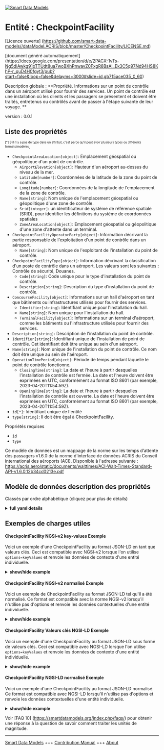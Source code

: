 <!-- 10-Header -->    
[![Smart Data Models](https://smartdatamodels.org/wp-content/uploads/2022/01/SmartDataModels_logo.png "Logo")](https://smartdatamodels.org)    
Entité : CheckpointFacility    
===========================<!-- /10-Header -->    
<!-- 15-License -->    
[Licence ouverte] (https://github.com/smart-data-models//dataModel.ACRIS/blob/master/CheckpointFacility/LICENSE.md)    
[document généré automatiquement] (https://docs.google.com/presentation/d/e/2PACX-1vTs-Ng5dIAwkg91oTTUdt8ua7woBXhPnwavZ0FxgR8BsAI_Ek3C5q97Nd94HS8KhP-r_quD4H0fgyt3/pub?start=false&loop=false&delayms=3000#slide=id.gb715ace035_0_60)    
<!-- /15-License -->    
<!-- 20-Description -->    
Description globale : **Propriété. Informations sur un point de contrôle dans un aéroport utilisé pour fournir des services. Un point de contrôle est une installation où les clients et les passagers se présentent et doivent être traités, entretenus ou contrôlés avant de passer à l'étape suivante de leur voyage. **    
version : 0.0.1    
<!-- /20-Description -->    
<!-- 30-PropertiesList -->    
## Liste des propriétés    
<sup><sub>[*] S'il n'y a pas de type dans un attribut, c'est parce qu'il peut avoir plusieurs types ou différents formats/modèles</sub></sup>.    
- `CheckpointAreaLocation[object]`: Emplacement géospatial ou géopolitique d'un point de contrôle.  	- `AirportElevation[object]`: Hauteur d'un aéroport au-dessus du niveau de la mer.      
	- `Latitude[number]`: Coordonnées de la latitude de la zone du point de contrôle.      
	- `Longitude[number]`: Coordonnées de la longitude de l'emplacement de la zone de contrôle.      
	- `Name[string]`: Nom unique de l'emplacement géospatial ou géopolitique d'une zone de contrôle.      
	- `Srid[integer]`: un identificateur de système de référence spatiale (SRID), pour identifier les définitions du système de coordonnées spatiales      
	- `ZoneAreaLocation[object]`: Emplacement géospatial ou géopolitique d'une zone d'attente dans un terminal.      
- `CheckpointFacilityOperatorParty[object]`: Information décrivant la partie responsable de l'exploitation d'un point de contrôle dans un aéroport.  	- `Name[string]`: Nom unique de l'exploitant de l'installation du point de contrôle.      
- `CheckpointFacilityType[object]`: Information décrivant la classification d'un poste de contrôle dans un aéroport. Les valeurs sont les suivantes : Contrôle de sécurité, Douanes.  	- `Code[string]`: Code unique pour le type d'installation du point de contrôle.      
	- `Description[string]`: Description du type d'installation du point de contrôle.      
- `ConcourseFacility[object]`: Informations sur un hall d'aéroport en tant que bâtiments ou infrastructures utilisés pour fournir des services.  	- `Identifier[string]`: Identifiant unique pour l'installation du hall.      
	- `Name[string]`: Nom unique pour l'installation du hall.      
	- `TerminalFacility[object]`: Informations sur un terminal d'aéroport, comme les bâtiments ou l'infrastructure utilisés pour fournir des services.      
- `Description[string]`: Description de l'installation du point de contrôle.  - `Identifier[string]`: Identifiant unique de l'installation de point de contrôle. Cet identifiant doit être unique au sein d'un aéroport.  - `Name[string]`: Nom unique de l'installation du point de contrôle. Ce nom doit être unique au sein de l'aéroport.  - `OperationTimePeriod[object]`: Période de temps pendant laquelle le point de contrôle fonctionne.  	- `ClosingTime[string]`: La date et l'heure à partir desquelles l'installation de contrôle est fermée. La date et l'heure doivent être exprimées en UTC, conformément au format ISO 8601 (par exemple, 2023-04-20T11:54:59Z).      
	- `OpeningTime[string]`: La date et l'heure à partir desquelles l'installation de contrôle est ouverte. La date et l'heure doivent être exprimées en UTC, conformément au format ISO 8601 (par exemple, 2023-04-20T11:54:59Z).      
- `id[*]`: Identifiant unique de l'entité  - `type[string]`: Il doit être égal à CheckpointFacility.  <!-- /30-PropertiesList -->    
<!-- 35-RequiredProperties -->    
Propriétés requises    
- `id`  - `type`  <!-- /35-RequiredProperties -->    
<!-- 40-RequiredProperties -->    
Ce modèle de données est un mappage de la norme sur les temps d'attente des passagers v1.6.0 de la norme d'interface de données ACRIS du Conseil international des aéroports (ACI). Disponible à l'adresse suivante : https://acris.aero/static/documents/waittimes/ACI-Wait-Times-Standard-API-v1.6.0.12b34cd0213e.pdf    
<!-- /40-RequiredProperties -->    
<!-- 50-DataModelHeader -->    
## Modèle de données description des propriétés    
Classés par ordre alphabétique (cliquez pour plus de détails)    
<!-- /50-DataModelHeader -->    
<!-- 60-ModelYaml -->    
<details><summary><strong>full yaml details</strong></summary>      
```yaml    
CheckpointFacility:      
  description: 'Property. Information about a Checkpoint in an Airport used to provide services. A Checkpoint facility is any facility where customers and passengers turn up and need to be processed, serviced or screened before proceeding to the next stage of their journey. '      
  properties:      
    CheckpointAreaLocation:      
      description: The geospatial or geopolitical location of a Checkpoint.      
      properties:      
        AirportElevation:      
          description: 'The height of an Airport, above sea level.'      
          properties:      
            AirportElevationUnitOfMeasurement:      
              description: The unit of measure of the height of an Airport above sea level (FT for foot or M for metre).      
              properties:      
                Name:      
                  description: The name of the unit of measure for an Airport elevation above sea level.      
                  type: string      
                  x-ngsi:      
                    type: Property      
              type: object      
              x-ngsi:      
                type: Property      
            Name:      
              description: The name of an Airport elevation above sea level.      
              type: string      
              x-ngsi:      
                type: Property      
            Value:      
              description: The value of an Airport elevation above sea level.      
              type: number      
              x-ngsi:      
                type: Property      
          type: object      
          x-ngsi:      
            type: Property      
        Latitude:      
          description: Coordinate of the latitude of the checkpoint area location.      
          type: number      
          x-ngsi:      
            type: Property      
        Longitude:      
          description: Coordinate of the longitude of the checkpoint area location.      
          type: number      
          x-ngsi:      
            type: Property      
        Name:      
          description: Unique name for geospatial or geopolitical location of a Checkpoint Area Location.      
          type: string      
          x-ngsi:      
            type: Property      
        Srid:      
          description: 'A Spatial Reference System Identifier (SRID), to identify the spatial coordinate system definitions'      
          type: integer      
          x-ngsi:      
            type: Property      
        ZoneAreaLocation:      
          description: The geospatial or geopolitical location of a Queuing Zone in a Terminal.      
          properties:      
            Name:      
              description: Unique name for the Zone Area Location.      
              type: string      
              x-ngsi:      
                type: Property      
            TerminalAreaLocation:      
              description: The geospatial or geopolitical location of an Airport Terminal building.      
              properties:      
                AirportLocation:      
                  description: The geospatial or geopolitical location of an Airport.      
                  properties:      
                    Latitude:      
                      description: Coordinate for latitude of the Airport.      
                      type: number      
                      x-ngsi:      
                        type: Property      
                    Longitude:      
                      description: Coordinate for longitude of the Airport.      
                      type: number      
                      x-ngsi:      
                        type: Property      
                    Name:      
                      description: Unique name for the Airport Location.      
                      type: string      
                      x-ngsi:      
                        type: Property      
                    Srid:      
                      description: 'A Spatial Reference System Identifier (SRID), to identify the spatial coordinate system definitions.'      
                      type: number      
                      x-ngsi:      
                        type: Property      
                  type: object      
                  x-ngsi:      
                    type: Property      
                Name:      
                  description: Unique name for the Terminal Area Location.      
                  type: string      
                  x-ngsi:      
                    type: Property      
              type: object      
              x-ngsi:      
                type: Property      
          type: object      
          x-ngsi:      
            type: Property      
      type: object      
      x-ngsi:      
        type: Property      
    CheckpointFacilityOperatorParty:      
      description: Information that describes the Party responsible for the operation of a Checkpoint in an Airport.      
      properties:      
        Name:      
          description: Unique name of the Operator Party for the Checkpoint Facility.      
          type: string      
          x-ngsi:      
            type: Property      
      type: object      
      x-ngsi:      
        type: Property      
    CheckpointFacilityType:      
      description: 'Information that describes the classification for a Checkpoint in an Airport. Values are: Security Screening, Customs.'      
      properties:      
        Code:      
          description: Unique code for the Checkpoint Facility Type.      
          type: string      
          x-ngsi:      
            type: Property      
        Description:      
          description: Description of the Checkpoint Facility Type.      
          type: string      
          x-ngsi:      
            type: Property      
      type: object      
      x-ngsi:      
        type: Property      
    ConcourseFacility:      
      description: Information about an Airport Concourse as buildings or infrastructure used to provide services.      
      properties:      
        Identifier:      
          description: Unique identifier for the Concourse Facility.      
          type: string      
          x-ngsi:      
            type: Property      
        Name:      
          description: Unique name for the Concourse Facility.      
          type: string      
          x-ngsi:      
            type: Property      
        TerminalFacility:      
          description: Information about an Airport Terminal as buildings or infrastructure used to provide services.      
          properties:      
            AirportFacility:      
              description: Information about an Airport as buildings or infrastructure used to provide services.      
              properties:      
                IataCode:      
                  description: Three character IATA code for the Airport.      
                  type: string      
                  x-ngsi:      
                    type: Property      
                IcaoCode:      
                  description: Four character ICAO code for the Airport.      
                  type: string      
                  x-ngsi:      
                    type: Property      
                Name:      
                  description: Common name of the Airport.      
                  type: string      
                  x-ngsi:      
                    type: Property      
              type: object      
              x-ngsi:      
                type: Property      
            Identifier:      
              description: Unique identifier for the Terminal Facility.      
              type: string      
              x-ngsi:      
                type: Property      
            Name:      
              description: Unique name for the Terminal Facility.      
              type: string      
              x-ngsi:      
                type: Property      
          type: object      
          x-ngsi:      
            type: Property      
      type: object      
      x-ngsi:      
        type: Property      
    Description:      
      description: Description of the Checkpoint Facility.      
      type: string      
      x-ngsi:      
        type: Property      
    Identifier:      
      description: Unique identifier for the Checkpoint Facility. The identifier should be unique within an Airport.      
      type: string      
      x-ngsi:      
        type: Property      
    Name:      
      description: Unique name for the Checkpoint Facility. The name should be unique within an Airport.      
      type: string      
      x-ngsi:      
        type: Property      
    OperationTimePeriod:      
      description: The time period over which the Checkpoint is operating.      
      properties:      
        ClosingTime:      
          description: 'The date and time from when the Checkpoint Facility is closed. Date time should be UTC, compliant with ISO 8601 format (e.g. 2023-04-20T11:54:59Z)'      
          type: string      
          x-ngsi:      
            type: Property      
        OpeningTime:      
          description: 'The date and time from when the Checkpoint Facility is open. Date time should be UTC, compliant with ISO 8601 format (e.g. 2023-04-20T11:54:59Z)'      
          type: string      
          x-ngsi:      
            type: Property      
      type: object      
      x-ngsi:      
        type: Property      
    id:      
      anyOf:      
        - description: Identifier format of any NGSI entity      
          maxLength: 256      
          minLength: 1      
          pattern: ^[\w\-\.\{\}\$\+\*\[\]`|~^@!,:\\]+$      
          type: string      
          x-ngsi:      
            type: Property      
        - description: Identifier format of any NGSI entity      
          format: uri      
          type: string      
          x-ngsi:      
            type: Property      
      description: Unique identifier of the entity      
      x-ngsi:      
        type: Property      
    type:      
      description: It must be equal to CheckpointFacility.      
      enum:      
        - CheckpointFacility      
      type: string      
      x-ngsi:      
        type: Property      
  required:      
    - id      
    - type      
  type: object      
  x-derived-from: https://acris.aero/static/documents/waittimes/ACI-Wait-Times-API-Specification-v1.6.0.1c4ec122da9a.yaml      
  x-disclaimer: 'Redistribution and use in source and binary forms, with or without modification, are permitted  provided that the license conditions are met. Copyleft (c) 2022 Contributors to Smart Data Models Program'      
  x-license-url: https://github.com/smart-data-models/dataModel.ACRIS/blob/master/CheckpointFacility/LICENSE.md      
  x-model-schema: https://smart-data-models.github.io/dataModel.ACRIS/CheckpointFacility/schema.json      
  x-model-tags: ACRIS      
  x-version: 0.0.1      
```    
</details>      
<!-- /60-ModelYaml -->    
<!-- 70-MiddleNotes -->    
<!-- /70-MiddleNotes -->    
<!-- 80-Examples -->    
## Exemples de charges utiles    
#### CheckpointFacility NGSI-v2 key-values Exemple    
Voici un exemple d'une CheckpointFacility au format JSON-LD en tant que valeurs clés. Ceci est compatible avec NGSI-v2 lorsque l'on utilise `options=keyValues` et renvoie les données de contexte d'une entité individuelle.    
<details><summary><strong>show/hide example</strong></summary>      
```json  
{  
  "id": "urn:ngsi-ld:CheckpointFacility:id:MMJG:16938337",  
  "type": "CheckpointFacility",  
  "Description": "control",  
  "Identifier": "control-1",  
  "Name": "",  
  "CheckpointAreaLocation": {  
    "Latitude": 40.42,  
    "Longitude": 3.708,  
    "Name": "gate 23",  
    "Srid": 0,  
    "AirportElevation": {  
      "Name": "",  
      "Value": 571.3,  
      "AirportElevationUnitOfMeasurement": {  
        "Name": "Mater"  
      }  
    },  
    "ZoneAreaLocation": {  
      "Name": "",  
      "TerminalAreaLocation": {  
        "Name": "",  
        "AirportLocation": {  
          "Latitude": 40.42,  
          "Longitude": 3.708,  
          "Name": "gate 23",  
          "Srid": 534  
        }  
      }  
    }  
  },  
  "CheckpointFacilityOperatorParty": {  
    "Name": ""  
  },  
  "CheckpointFacilityType": {  
    "Code": "",  
    "Description": ""  
  },  
  "ConcourseFacility": {  
    "Identifier": "",  
    "Name": "",  
    "TerminalFacility": {  
      "Identifier": "terminal 1",  
      "Name": "",  
      "AirportFacility": {  
        "IataCode": "BMA",  
        "IcaoCode": "ESSB",  
        "Name": ""  
      }  
    }  
  },  
  "OperationTimePeriod": {  
    "ClosingTime": "23:59:00Z",  
    "OpeningTime": "00:00:00Z"  
  }  
}  
```  
</details>    
#### CheckpointFacility NGSI-v2 normalisé Exemple    
Voici un exemple de CheckpointFacility au format JSON-LD tel qu'il a été normalisé. Ce format est compatible avec la norme NGSI-v2 lorsqu'il n'utilise pas d'options et renvoie les données contextuelles d'une entité individuelle.    
<details><summary><strong>show/hide example</strong></summary>      
```json  
{  
  "id": "urn:ngsi-ld:CheckpointFacility:id:MGZO:29576657",  
  "type": "CheckpointFacility",  
  "Description": {  
    "type": "Text",  
    "value": "control"  
  },  
  "Identifier": {  
    "type": "Text",  
    "value": "Ba/B"  
  },  
  "Name": {  
    "type": "Text",  
    "value": ""  
  },  
  "CheckpointAreaLocation": {  
    "type": "StructuredValue",  
    "value": {  
      "Latitude": 8.0,  
      "Longitude": 5.1,  
      "Name": "gate 23",  
      "Srid": 441,  
      "AirportElevation": {  
        "Name": "",  
        "Value": 125.3,  
        "AirportElevationUnitOfMeasurement": {  
          "Name": "Meters"  
        }  
      },  
      "ZoneAreaLocation": {  
        "Name": "",  
        "TerminalAreaLocation": {  
          "Name": "",  
          "AirportLocation": {  
            "Latitude": 0.9,  
            "Longitude": 5.3,  
            "Name": "gate 23",  
            "Srid": 175  
          }  
        }  
      }  
    }  
  },  
  "CheckpointFacilityOperatorParty": {  
    "type": "StructuredValue",  
    "value": {  
      "Name": ""  
    }  
  },  
  "CheckpointFacilityType": {  
    "type": "StructuredValue",  
    "value": {  
      "Code": "",  
      "Description": ""  
    }  
  },  
  "ConcourseFacility": {  
    "type": "StructuredValue",  
    "value": {  
      "Identifier": "",  
      "Name": "",  
      "TerminalFacility": {  
        "Identifier": "terminal 1",  
        "Name": "",  
        "AirportFacility": {  
          "IataCode": "BMA",  
          "IcaoCode": "ESSB",  
          "Name": ""  
        }  
      }  
    }  
  },  
  "OperationTimePeriod": {  
    "type": "StructuredValue",  
    "value": {  
      "ClosingTime": "23:59:00Z",  
      "OpeningTime": "00:00:00Z"  
    }  
  }  
}  
```  
</details>    
#### CheckpointFacility Valeurs clés NGSI-LD Exemple    
Voici un exemple d'une CheckpointFacility au format JSON-LD sous forme de valeurs clés. Ceci est compatible avec NGSI-LD lorsque l'on utilise `options=keyValues` et renvoie les données de contexte d'une entité individuelle.    
<details><summary><strong>show/hide example</strong></summary>      
```json  
{  
  "id": "urn:ngsi-ld:CheckpointFacility:id:MMJG:16938337",  
  "type": "CheckpointFacility",  
  "Description": "control",  
  "Identifier": "control-1",  
  "Name": "",  
  "CheckpointAreaLocation": {  
    "Latitude": 40.42,  
    "Longitude": 3.708,  
    "Name": "gate 23",  
    "Srid": 0,  
    "AirportElevation": {  
      "Name": "",  
      "Value": 571.3,  
      "AirportElevationUnitOfMeasurement": {  
        "Name": "Mater"  
      }  
    },  
    "ZoneAreaLocation": {  
      "Name": "",  
      "TerminalAreaLocation": {  
        "Name": "",  
        "AirportLocation": {  
          "Latitude": 40.42,  
          "Longitude": 3.708,  
          "Name": "gate 23",  
          "Srid": 534  
        }  
      }  
    }  
  },  
  "CheckpointFacilityOperatorParty": {  
    "Name": ""  
  },  
  "CheckpointFacilityType": {  
    "Code": "",  
    "Description": ""  
  },  
  "ConcourseFacility": {  
    "Identifier": "",  
    "Name": "",  
    "TerminalFacility": {  
      "Identifier": "terminal 1",  
      "Name": "",  
      "AirportFacility": {  
        "IataCode": "BMA",  
        "IcaoCode": "ESSB",  
        "Name": ""  
      }  
    }  
  },  
  "OperationTimePeriod": {  
    "ClosingTime": "23:59:00Z",  
    "OpeningTime": "00:00:00Z"  
  },  
  "@context": [  
    "https://raw.githubusercontent.com/smart-data-models/dataModel.ACRIS/master/context.jsonld"  
  ]  
}  
```  
</details>    
#### CheckpointFacility NGSI-LD normalisé Exemple    
Voici un exemple d'une CheckpointFacility au format JSON-LD normalisé. Ce format est compatible avec NGSI-LD lorsqu'il n'utilise pas d'options et renvoie les données contextuelles d'une entité individuelle.    
<details><summary><strong>show/hide example</strong></summary>      
```json  
{  
  "id": "urn:ngsi-ld:CheckpointFacility:id:MGZO:29576657",  
  "type": "CheckpointFacility",  
  "Description": {  
    "type": "Property",  
    "value": "control"  
  },  
  "Identifier": {  
    "type": "Property",  
    "value": "control-1"  
  },  
  "Name": {  
    "type": "Property",  
    "value": ""  
  },  
  "CheckpointAreaLocation": {  
    "type": "Property",  
    "value": {  
      "Latitude": 8.0,  
      "Longitude": 5.1,  
      "Name": "gate 23",  
      "Srid": 0,  
      "AirportElevation": {  
        "Name": "",  
        "Value": 125.3,  
        "AirportElevationUnitOfMeasurement": {  
          "Name": "Meters"  
        }  
      },  
      "ZoneAreaLocation": {  
        "Name": "",  
        "TerminalAreaLocation": {  
          "Name": "",  
          "AirportLocation": {  
            "Latitude": 40.42,  
            "Longitude": 3.708,  
            "Name": "gate 23",  
            "Srid": 534  
          }  
        }  
      }  
    }  
  },  
  "CheckpointFacilityOperatorParty": {  
    "type": "Property",  
    "value": {  
      "Name": ""  
    }  
  },  
  "CheckpointFacilityType": {  
    "type": "Property",  
    "value": {  
      "Code": "",  
      "Description": ""  
    }  
  },  
  "ConcourseFacility": {  
    "type": "Property",  
    "value": {  
      "Identifier": "",  
      "Name": "",  
      "TerminalFacility": {  
        "Identifier": "terminal-1",  
        "Name": "",  
        "AirportFacility": {  
          "IataCode": "BMA",  
          "IcaoCode": "ESSB",  
          "Name": ""  
        }  
      }  
    }  
  },  
  "OperationTimePeriod": {  
    "type": "Property",  
    "value": {  
      "ClosingTime": "23:59:00Z",  
      "OpeningTime": "00:00:00Z"  
    }  
  },  
  "@context": [  
    "https://raw.githubusercontent.com/smart-data-models/dataModel.ACRIS/master/context.jsonld"  
  ]  
}  
```  
</details><!-- /80-Examples -->    
<!-- 90-FooterNotes -->    
<!-- /90-FooterNotes -->    
<!-- 95-Units -->    
Voir [FAQ 10] (https://smartdatamodels.org/index.php/faqs/) pour obtenir une réponse à la question de savoir comment traiter les unités de magnitude.    
<!-- /95-Units -->    
<!-- 97-LastFooter -->    
---    
[Smart Data Models](https://smartdatamodels.org) +++ [Contribution Manual](https://bit.ly/contribution_manual) +++ [About](https://bit.ly/Introduction_SDM)<!-- /97-LastFooter -->    

